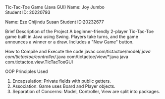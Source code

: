  Tic-Tac-Toe Game (Java GUI)
Name: Joy Jumbo  
Student ID: 20220793

Name: Eze Chijindu Susan
Student ID:20232677

Brief Description of the Project
A beginner-friendly 2-player Tic-Tac-Toe game built in Java using Swing. Players take turns, and the game announces a winner or a draw. Includes a "New Game" button.

How to Compile and Execute the code
javac com/tictactoe/model/*.java com/tictactoe/controller/*.java com/tictactoe/view/*.java
java com.tictactoe.view.TicTacToeGUI

OOP Principles Used

1) Encapsulation: Private fields with public getters.
2) Association: Game uses Board and Player objects.
3) Separation of Concerns: Model, Controller, View are split into packages.
